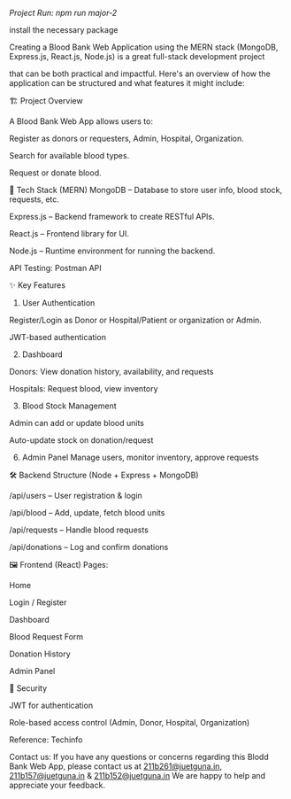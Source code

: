 *Project Run: npm run major-2*

install the necessary package

Creating a Blood Bank Web Application using the MERN stack (MongoDB, Express.js, React.js, Node.js) is a great full-stack development project

that can be both practical and impactful. Here's an overview of how the application can be structured and what features it might include:

🏗️ Project Overview

A Blood Bank Web App allows users to:

Register as donors or requesters, Admin, Hospital, Organization.

Search for available blood types.

Request or donate blood.

🧱 Tech Stack (MERN)
MongoDB – Database to store user info, blood stock, requests, etc.

Express.js – Backend framework to create RESTful APIs.

React.js – Frontend library for UI.

Node.js – Runtime environment for running the backend.

API Testing: Postman API

✨ Key Features

1. User Authentication
   
Register/Login as Donor or Hospital/Patient or organization or Admin.

JWT-based authentication

2. Dashboard
   
Donors: View donation history, availability, and requests

Hospitals: Request blood, view inventory

3. Blood Stock Management
   
Admin can add or update blood units

Auto-update stock on donation/request

6. Admin Panel
Manage users, monitor inventory, approve requests

🛠️ Backend Structure (Node + Express + MongoDB)

/api/users – User registration & login

/api/blood – Add, update, fetch blood units

/api/requests – Handle blood requests

/api/donations – Log and confirm donations

🖼️ Frontend (React)
Pages:

Home

Login / Register

Dashboard

Blood Request Form

Donation History

Admin Panel

🔐 Security

JWT for authentication

Role-based access control (Admin, Donor, Hospital, Organization)

Reference: Techinfo

Contact us: If you have any questions or concerns regarding this Blodd Bank Web App, please contact us at 211b261@juetguna.in, 211b157@juetguna.in & 211b152@juetguna.in We are happy to help and appreciate your feedback.

